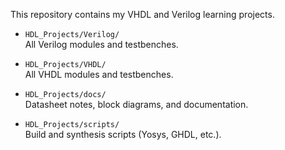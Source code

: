 This repository contains my VHDL and Verilog learning projects.


- `HDL_Projects/Verilog/`  
  All Verilog modules and testbenches.

- `HDL_Projects/VHDL/`  
  All VHDL modules and testbenches.

- `HDL_Projects/docs/`  
  Datasheet notes, block diagrams, and documentation.

- `HDL_Projects/scripts/`  
  Build and synthesis scripts (Yosys, GHDL, etc.).